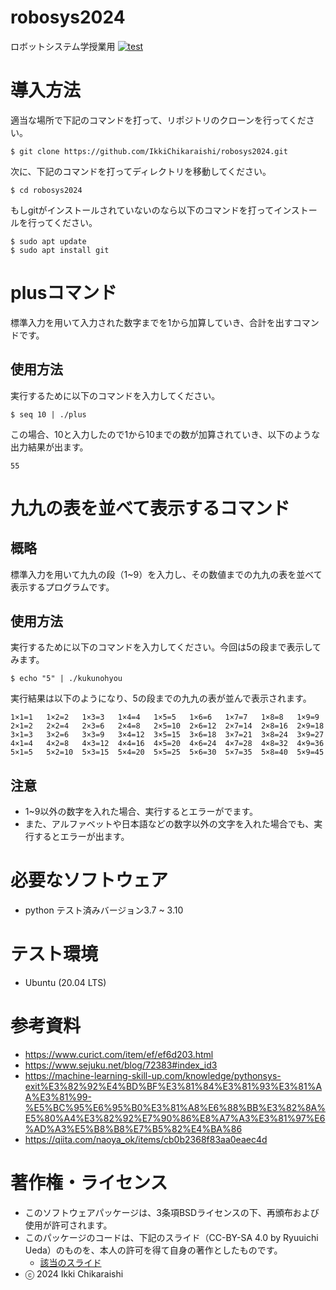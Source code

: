 <!---
#SPDX-FileCopyrightText:2024 Ikki Chikaraishi
#SPDX-Licence-Identifier:BSD-3-Clause
--->
# robosys2024
ロボットシステム学授業用    [![test](https://github.com/IkkiChikaraishi/robosys2024/actions/workflows/test.yml/badge.svg)](https://github.com/IkkiChikaraishi/robosys2024/actions/workflows/test.yml)

# 導入方法
適当な場所で下記のコマンドを打って、リポジトリのクローンを行ってください。
```
$ git clone https://github.com/IkkiChikaraishi/robosys2024.git
```
次に、下記のコマンドを打ってディレクトリを移動してください。
```
$ cd robosys2024
```
もしgitがインストールされていないのなら以下のコマンドを打ってインストールを行ってください。
```
$ sudo apt update
$ sudo apt install git
```

# plusコマンド
標準入力を用いて入力された数字までを1から加算していき、合計を出すコマンドです。

## 使用方法
実行するために以下のコマンドを入力してください。
```
$ seq 10 | ./plus
```
この場合、10と入力したので1から10までの数が加算されていき、以下のような出力結果が出ます。
```
55
```

# 九九の表を並べて表示するコマンド
## 概略
標準入力を用いて九九の段（1~9）を入力し、その数値までの九九の表を並べて表示するプログラムです。

## 使用方法
実行するために以下のコマンドを入力してください。今回は5の段まで表示してみます。
```
$ echo "5" | ./kukunohyou
```
実行結果は以下のようになり、5の段までの九九の表が並んで表示されます。
```
1×1=1   1×2=2   1×3=3   1×4=4   1×5=5   1×6=6   1×7=7   1×8=8   1×9=9
2×1=2   2×2=4   2×3=6   2×4=8   2×5=10  2×6=12  2×7=14  2×8=16  2×9=18
3×1=3   3×2=6   3×3=9   3×4=12  3×5=15  3×6=18  3×7=21  3×8=24  3×9=27
4×1=4   4×2=8   4×3=12  4×4=16  4×5=20  4×6=24  4×7=28  4×8=32  4×9=36
5×1=5   5×2=10  5×3=15  5×4=20  5×5=25  5×6=30  5×7=35  5×8=40  5×9=45
```

## 注意
* 1~9以外の数字を入れた場合、実行するとエラーがでます。
* また、アルファベットや日本語などの数字以外の文字を入れた場合でも、実行するとエラーが出ます。

# 必要なソフトウェア
* python テスト済みバージョン3.7 ~ 3.10

# テスト環境
* Ubuntu (20.04 LTS)

# 参考資料
* https://www.curict.com/item/ef/ef6d203.html
* https://www.sejuku.net/blog/72383#index_id3
* https://machine-learning-skill-up.com/knowledge/pythonsys-exit%E3%82%92%E4%BD%BF%E3%81%84%E3%81%93%E3%81%AA%E3%81%99-%E5%BC%95%E6%95%B0%E3%81%A8%E6%88%BB%E3%82%8A%E5%80%A4%E3%82%92%E7%90%86%E8%A7%A3%E3%81%97%E6%AD%A3%E5%B8%B8%E7%B5%82%E4%BA%86
* https://qiita.com/naoya_ok/items/cb0b2368f83aa0eaec4d

# 著作権・ライセンス
* このソフトウェアパッケージは、3条項BSDライセンスの下、再頒布および使用が許可されます。
* このパッケージのコードは、下記のスライド（CC-BY-SA 4.0 by Ryuuichi Ueda）のものを、本人の許可を得て自身の著作としたものです。
  *  [該当のスライド](https://ryuichiueda.github.io/slides_marp/robosys2024/lesson5.html#23)
* ⓒ 2024 Ikki Chikaraishi 
